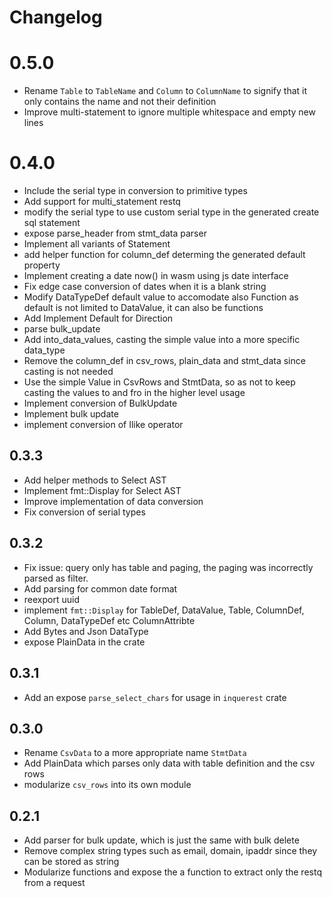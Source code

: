 # Changelog

# 0.5.0
 - Rename `Table` to `TableName` and `Column` to `ColumnName` to signify that it only contains the name and not their definition
 - Improve multi-statement to ignore multiple whitespace and empty new lines

# 0.4.0
- Include the serial type in conversion to primitive types
- Add support for multi_statement restq
- modify the serial type to use custom serial type in the generated create sql statement
- expose parse_header from stmt_data parser
- Implement all variants of Statement
- add helper function for column_def determing the generated default property
- Implement creating a date now() in wasm using js date interface
- Fix edge case conversion of dates when it is a blank string
- Modify DataTypeDef default value to accomodate also Function as default is not limited to DataValue, it can also be functions
- Add Implement Default for Direction
- parse bulk_update
- Add into_data_values, casting the simple value into a more specific data_type
- Remove the column_def in csv_rows, plain_data and stmt_data since casting is not needed
- Use the simple Value in CsvRows and StmtData, so as not to keep casting the values to and fro in the higher level usage
- Implement conversion of BulkUpdate
- Implement bulk update
- implement conversion of Ilike operator

## 0.3.3
- Add helper methods to Select AST
- Implement fmt::Display for Select AST
- Improve implementation of data conversion
- Fix conversion of serial types

## 0.3.2
- Fix issue: query only has table and paging, the paging was incorrectly parsed as filter.
- Add parsing for common date format
- reexport uuid
- implement `fmt::Display` for TableDef, DataValue, Table, ColumnDef, Column, DataTypeDef etc ColumnAttribte
- Add Bytes and Json DataType
- expose PlainData in the crate

## 0.3.1
 - Add an expose `parse_select_chars` for usage in `inquerest` crate

## 0.3.0
- Rename `CsvData` to a more appropriate name `StmtData`
- Add PlainData which parses only data with table definition and the csv rows
- modularize `csv_rows` into its own module

## 0.2.1
- Add parser for bulk update, which is just the same with bulk delete
- Remove complex string types such as email, domain, ipaddr since they can be stored as string
- Modularize functions and expose the a function to extract only the restq from a request
